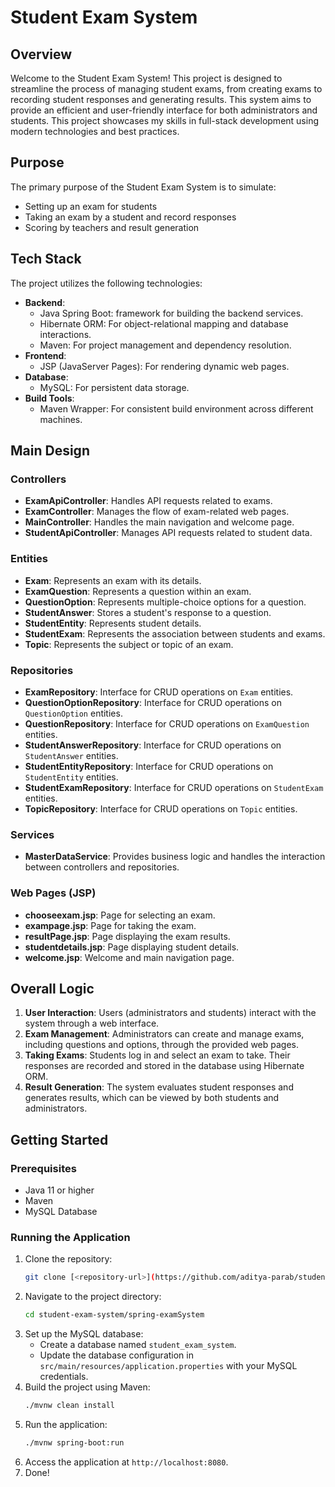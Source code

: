 # Student Exam System

## Overview

Welcome to the Student Exam System! This project is designed to streamline the process of managing student exams, from creating exams to recording student responses and generating results. This system aims to provide an efficient and user-friendly interface for both administrators and students. This project showcases my skills in full-stack development using modern technologies and best practices.

## Purpose

The primary purpose of the Student Exam System is to simulate:
- Setting up an exam for students
- Taking an exam by a student and record responses
- Scoring by teachers and result generation

## Tech Stack

The project utilizes the following technologies:

- **Backend**:
  - Java Spring Boot: framework for building the backend services.
  - Hibernate ORM: For object-relational mapping and database interactions.
  - Maven: For project management and dependency resolution.
- **Frontend**:
  - JSP (JavaServer Pages): For rendering dynamic web pages.
- **Database**:
  - MySQL: For persistent data storage.
- **Build Tools**:
  - Maven Wrapper: For consistent build environment across different machines.

## Main Design

### Controllers

- **ExamApiController**: Handles API requests related to exams.
- **ExamController**: Manages the flow of exam-related web pages.
- **MainController**: Handles the main navigation and welcome page.
- **StudentApiController**: Manages API requests related to student data.

### Entities

- **Exam**: Represents an exam with its details.
- **ExamQuestion**: Represents a question within an exam.
- **QuestionOption**: Represents multiple-choice options for a question.
- **StudentAnswer**: Stores a student's response to a question.
- **StudentEntity**: Represents student details.
- **StudentExam**: Represents the association between students and exams.
- **Topic**: Represents the subject or topic of an exam.

### Repositories

- **ExamRepository**: Interface for CRUD operations on `Exam` entities.
- **QuestionOptionRepository**: Interface for CRUD operations on `QuestionOption` entities.
- **QuestionRepository**: Interface for CRUD operations on `ExamQuestion` entities.
- **StudentAnswerRepository**: Interface for CRUD operations on `StudentAnswer` entities.
- **StudentEntityRepository**: Interface for CRUD operations on `StudentEntity` entities.
- **StudentExamRepository**: Interface for CRUD operations on `StudentExam` entities.
- **TopicRepository**: Interface for CRUD operations on `Topic` entities.

### Services

- **MasterDataService**: Provides business logic and handles the interaction between controllers and repositories.

### Web Pages (JSP)

- **chooseexam.jsp**: Page for selecting an exam.
- **exampage.jsp**: Page for taking the exam.
- **resultPage.jsp**: Page displaying the exam results.
- **studentdetails.jsp**: Page displaying student details.
- **welcome.jsp**: Welcome and main navigation page.

## Overall Logic

1. **User Interaction**: Users (administrators and students) interact with the system through a web interface.
2. **Exam Management**: Administrators can create and manage exams, including questions and options, through the provided web pages.
3. **Taking Exams**: Students log in and select an exam to take. Their responses are recorded and stored in the database using Hibernate ORM.
4. **Result Generation**: The system evaluates student responses and generates results, which can be viewed by both students and administrators.

## Getting Started

### Prerequisites

- Java 11 or higher
- Maven
- MySQL Database

### Running the Application

1. Clone the repository:
   ```bash
   git clone [<repository-url>](https://github.com/aditya-parab/student-exam-system.git)
   ```
2. Navigate to the project directory:
   ```bash
   cd student-exam-system/spring-examSystem
   ```
3. Set up the MySQL database:
   - Create a database named `student_exam_system`.
   - Update the database configuration in `src/main/resources/application.properties` with your MySQL credentials.
4. Build the project using Maven:
   ```bash
   ./mvnw clean install
   ```
5. Run the application:
   ```bash
   ./mvnw spring-boot:run
   ```
6. Access the application at `http://localhost:8080`.
7. Done!
